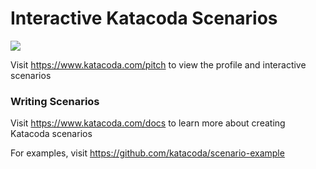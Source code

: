 # Interactive Katacoda Scenarios

[![](http://shields.katacoda.com/katacoda/pitch/count.svg)](https://www.katacoda.com/pitch "Get your profile on Katacoda.com")

Visit https://www.katacoda.com/pitch to view the profile and interactive scenarios

### Writing Scenarios
Visit https://www.katacoda.com/docs to learn more about creating Katacoda scenarios

For examples, visit https://github.com/katacoda/scenario-example
